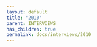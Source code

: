 ```yaml
---
layout: default
title: "2010"
parent: INTERVIEWS
has_children: true
permalink: docs/interviews/2010
---
```


